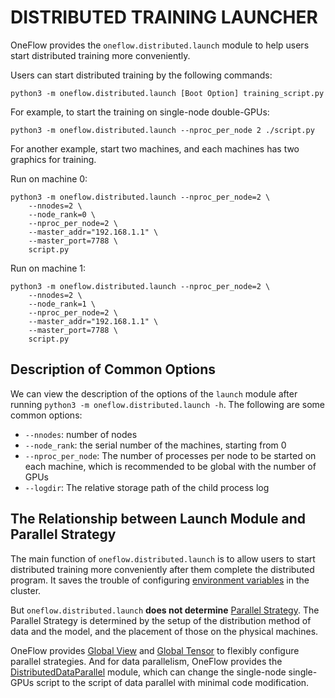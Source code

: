 # DISTRIBUTED TRAINING LAUNCHER

OneFlow provides the `oneflow.distributed.launch` module to help users start distributed training more conveniently.

Users can start distributed training by the following commands:

```shell
python3 -m oneflow.distributed.launch [Boot Option] training_script.py
```

For example, to start the training on single-node double-GPUs:

```shell
python3 -m oneflow.distributed.launch --nproc_per_node 2 ./script.py
```

For another example, start two machines,  and each machines has two graphics for training.

Run on machine 0:

```shell
python3 -m oneflow.distributed.launch --nproc_per_node=2 \
    --nnodes=2 \
    --node_rank=0 \
    --nproc_per_node=2 \
    --master_addr="192.168.1.1" \
    --master_port=7788 \
    script.py
```

Run on machine 1:

```shell
python3 -m oneflow.distributed.launch --nproc_per_node=2 \
    --nnodes=2 \
    --node_rank=1 \
    --nproc_per_node=2 \
    --master_addr="192.168.1.1" \
    --master_port=7788 \
    script.py
```

## Description of Common Options

We can view the description of the options of the `launch` module after running `python3 -m oneflow.distributed.launch -h`. The following are some common options:

- `--nnodes`: number of nodes
- `--node_rank`: the serial number of the machines, starting from 0
- `--nproc_per_node`: The number of processes per node to be started on each machine, which is recommended to be global with the number of GPUs
- `--logdir`: The relative storage path of the child process log

## The Relationship between Launch Module and Parallel Strategy

The main function of `oneflow.distributed.launch` is to allow users to start distributed training more conveniently after them complete the distributed program. It saves the trouble of configuring [environment variables](./03_consistent_tensor.md#_5) in the cluster.

But `oneflow.distributed.launch` **does not determine** [Parallel Strategy](./01_introduction.md). The Parallel Strategy is determined by the setup of the distribution method of data and the model, and the placement of those on the physical machines.

OneFlow provides [Global View](./02_sbp.md) and [Global Tensor](./03_consistent_tensor.md) to flexibly configure parallel strategies. And for data parallelism, OneFlow provides the [DistributedDataParallel](./05_ddp.md) module, which can change the single-node single-GPUs script to the script of data parallel with  minimal code modification.
